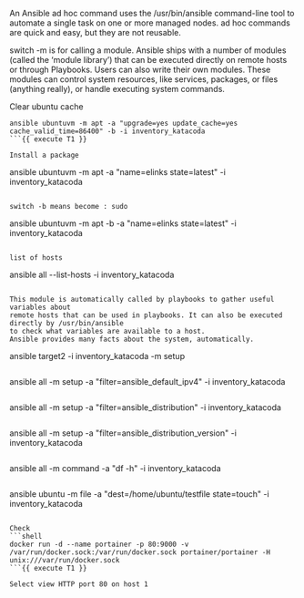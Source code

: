 An Ansible ad hoc command uses the /usr/bin/ansible command-line tool to automate a single task on one or more managed nodes.
ad hoc commands are quick and easy, but they are not reusable.


switch -m is for calling a module. Ansible ships with a number of modules (called the ‘module library’) that can be executed directly on remote hosts or through Playbooks.
Users can also write their own modules. These modules can control system resources, like services, packages, or files (anything really), or handle executing system commands.

Clear ubuntu cache
```
ansible ubuntuvm -m apt -a "upgrade=yes update_cache=yes cache_valid_time=86400" -b -i inventory_katacoda
```{{ execute T1 }}

Install a package
```
ansible ubuntuvm -m apt -a "name=elinks state=latest" -i inventory_katacoda
```{{ execute T1 }}

switch -b means become : sudo
```
ansible ubuntuvm -m apt -b -a "name=elinks state=latest" -i inventory_katacoda
```{{ execute T1 }}

list of hosts
```
ansible all --list-hosts -i inventory_katacoda
```{{ execute T1 }}

This module is automatically called by playbooks to gather useful variables about 
remote hosts that can be used in playbooks. It can also be executed directly by /usr/bin/ansible
to check what variables are available to a host. 
Ansible provides many facts about the system, automatically. 

```
ansible target2 -i inventory_katacoda -m setup
```{{ execute T1 }}

```
ansible all -m setup -a "filter=ansible_default_ipv4"  -i inventory_katacoda
```{{ execute T1 }} 

```
ansible all -m setup -a "filter=ansible_distribution"  -i inventory_katacoda
```{{ execute T1 }} 

```
ansible all -m setup -a "filter=ansible_distribution_version"  -i inventory_katacoda
```{{ execute T1 }} 

```
ansible all -m command -a "df -h"  -i inventory_katacoda
```{{ execute T1 }} 

```
ansible ubuntu -m file -a "dest=/home/ubuntu/testfile state=touch" -i inventory_katacoda
```{{ execute T1 }}

Check 
```shell
docker run -d --name portainer -p 80:9000 -v /var/run/docker.sock:/var/run/docker.sock portainer/portainer -H unix:///var/run/docker.sock 
```{{ execute T1 }}

Select view HTTP port 80 on host 1


